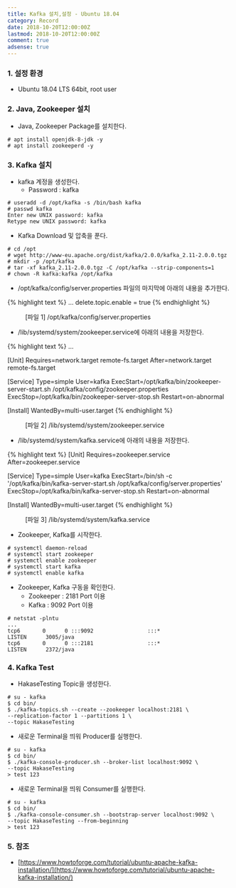 ```yaml
---
title: Kafka 설치,설정 - Ubuntu 18.04
category: Record
date: 2018-10-20T12:00:00Z
lastmod: 2018-10-20T12:00:00Z
comment: true
adsense: true
---
```


### 1. 설정 환경

* Ubuntu 18.04 LTS 64bit, root user

### 2. Java, Zookeeper 설치

* Java, Zookeeper Package를 설치한다.

~~~
# apt install openjdk-8-jdk -y
# apt install zookeeperd -y
~~~

### 3. Kafka 설치

* kafka 계정을 생성한다.
  * Password : kafka

~~~
# useradd -d /opt/kafka -s /bin/bash kafka
# passwd kafka
Enter new UNIX password: kafka
Retype new UNIX password: kafka
~~~

* Kafka Download 및 압축을 푼다.

~~~
# cd /opt
# wget http://www-eu.apache.org/dist/kafka/2.0.0/kafka_2.11-2.0.0.tgz
# mkdir -p /opt/kafka
# tar -xf kafka_2.11-2.0.0.tgz -C /opt/kafka --strip-components=1
# chown -R kafka:kafka /opt/kafka
~~~

* /opt/kafka/config/server.properties 파일의 마지막에 아래의 내용을 추가한다.

{% highlight text %}
...
delete.topic.enable = true
{% endhighlight %}
<figure>
<figcaption class="caption">[파일 1] /opt/kafka/config/server.properties</figcaption>
</figure>

* /lib/systemd/system/zookeeper.service에 아래의 내용을 저장한다.

{% highlight text %}
...

[Unit]
Requires=network.target remote-fs.target
After=network.target remote-fs.target

[Service]
Type=simple
User=kafka
ExecStart=/opt/kafka/bin/zookeeper-server-start.sh /opt/kafka/config/zookeeper.properties
ExecStop=/opt/kafka/bin/zookeeper-server-stop.sh
Restart=on-abnormal

[Install]
WantedBy=multi-user.target
{% endhighlight %}
<figure>
<figcaption class="caption">[파일 2] /lib/systemd/system/zookeeper.service</figcaption>
</figure>

* /lib/systemd/system/kafka.service에 아래의 내용을 저장한다.

{% highlight text %}
[Unit]
Requires=zookeeper.service
After=zookeeper.service

[Service]
Type=simple
User=kafka
ExecStart=/bin/sh -c '/opt/kafka/bin/kafka-server-start.sh /opt/kafka/config/server.properties'
ExecStop=/opt/kafka/bin/kafka-server-stop.sh
Restart=on-abnormal

[Install]
WantedBy=multi-user.target
{% endhighlight %}
<figure>
<figcaption class="caption">[파일 3] /lib/systemd/system/kafka.service</figcaption>
</figure>

* Zookeeper, Kafka를 시작한다.

~~~
# systemctl daemon-reload
# systemctl start zookeeper
# systemctl enable zookeeper
# systemctl start kafka
# systemctl enable kafka
~~~

* Zookeeper, Kafka 구동을 확인한다.
  * Zookeeper : 2181 Port 이용
  * Kafka : 9092 Port 이용

~~~
# netstat -plntu
...
tcp6       0      0 :::9092                 :::*                    LISTEN      3005/java
tcp6       0      0 :::2181                 :::*                    LISTEN      2372/java
~~~

### 4. Kafka Test

* HakaseTesting Topic을 생성한다.

~~~
# su - kafka
$ cd bin/
$ ./kafka-topics.sh --create --zookeeper localhost:2181 \
--replication-factor 1 --partitions 1 \
--topic HakaseTesting
~~~

* 새로운 Terminal을 띄워 Producer를 실행한다.

~~~
# su - kafka
$ cd bin/
$ ./kafka-console-producer.sh --broker-list localhost:9092 \
--topic HakaseTesting
> test 123
~~~

* 새로운 Terminal을 띄워 Consumer를 실행한다.

~~~
# su - kafka
$ cd bin/
$ ./kafka-console-consumer.sh --bootstrap-server localhost:9092 \
--topic HakaseTesting --from-beginning
> test 123
~~~

### 5. 참조

* [https://www.howtoforge.com/tutorial/ubuntu-apache-kafka-installation/](https://www.howtoforge.com/tutorial/ubuntu-apache-kafka-installation/)